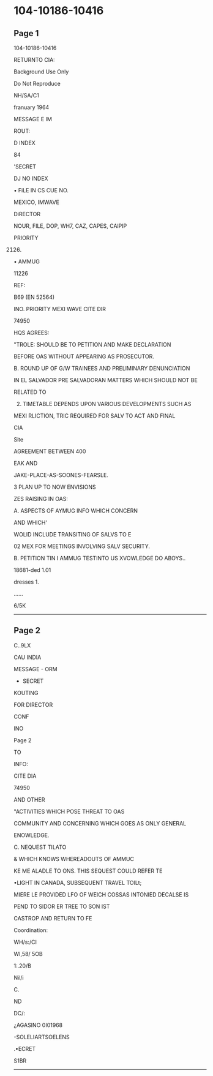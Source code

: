 # 104-10186-10416

## Page 1

104-10186-10416

RETURNTO CIA:

Background Use Only

Do Not Reproduce

NH/SA/C1

franuary 1964

MESSAGE E IM

ROUT:

D INDEX

84

'SECRET

DJ NO INDEX

• FiLE IN CS CUE NO.

MEXICO, IMWAVE

DiRECTOR

NOUR, FILE, DOP, WH7, CAZ, CAPES, CAlPIP

PRIORITY

2126.

• AMMUG

11226

REF:

B69 (EN 52564)

INO. PRIORITY MEXI WAVE CITE DIR

74950

HQS AGREES:

"TROLE: SHOULD BE TO PETITION AND MAKE DECLARATION

BEFORE OAS WITHOUT APPEARING AS PROSECUTOR.

B. ROUND UP OF G/W TRAINEES AND PRELIMINARY DENUNCIATION

IN EL SALVADOR PRE SALVADORAN MATTERS WHICH SHOULD NOT BE

RELATED TO

2. TIMETABLE DEPENDS UPON VARIOUS DEVELOPMENTS SUCH AS

MEXI RLICTION, TRIC REQUIRED FOR SALV TO ACT AND FINAL

CIA

Site

AGREEMENT BETWEEN 400

EAK AND

JAKE-PLACE-AS-SOONES-FEARSLE.

3 PLAN UP TO NOW ENVISIONS

ZES RAISING IN OAS:

A. ASPECTS OF AYMUG INFO WHICH CONCERN

AND WHICH'

WOLID INCLUDE TRANSITING OF SALVS TO E

02 MEX FOR MEETINGS INVOLVING SALV SECURITY.

B. PETITION TIN I AMMUG TESTINTO US XVOWLEDGE DO ABOYS..

18681-ded 1.01

dresses 1.

......

6/5K

---

## Page 2

C..9LX

CAU INDIA

MESSAGE - ORM

- SECRET

KOUTING

FOR DIRECTOR

CONF

INO

Page 2

TO

INFO:

CITE DIA

74950

AND OTHER

"ACTIVITIES WHICH POSE THREAT TO OAS

COMMUNITY AND CONCERNING WHICH GOES AS ONLY GENERAL

ENOWLEDGE.

C. NEQUEST TILATO

& WHICH KNOWS WHEREADOUTS OF AMMUC

KE ME ALADLE TO ONS. THIS SEQUEST COULD REFER TE

•LIGHT IN CANADA, SUBSEQUENT TRAVEL TOILt;

MIERE LE PROVIDED LFO OF WEICH COSSAS INTONIED DECALSE IS

PEND TO SIDOR ER TREE TO SON IST

CASTROP AND RETURN TO FE

Coordination:

WH/s:/CI

WI,58/ 5OB

1:.20/B

Nil/i

C.

ND

DC/:

¿AGASINO 0I01968

-SOLELIARTSOELENS

.•ECRET

S1BR

---

